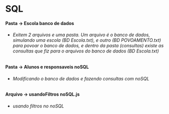 # SQL

#### Pasta -> Escola banco de dados 
- ###### Exitem 2 arquivos e uma pasta. Um arquivo é o banco de dados, simulando uma escola (BD Escola.txt), e outro (BD POVOAMENTO.txt) para povoar o banco de dados, e dentro da pasta (consultas) existe as consultas que fiz para o arquivos do banco de dados (BD Escola.txt)
 
#### Pasta -> Alunos e responsaveis noSQL 
- ###### Modificando o banco de dados e fazendo consultas com noSQL
 
#### Arquivo -> usandoFiltros noSQL.js
- ###### usando filtros no noSQL
